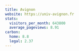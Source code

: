 ```yaml
---
title: Avignon
website: https://univ-avignon.fr
stats:
  visitors_per_month: 643800
  average_pageviews: 8.91
carbon:
  home: 8.8
  legal: 2.37
---
```

